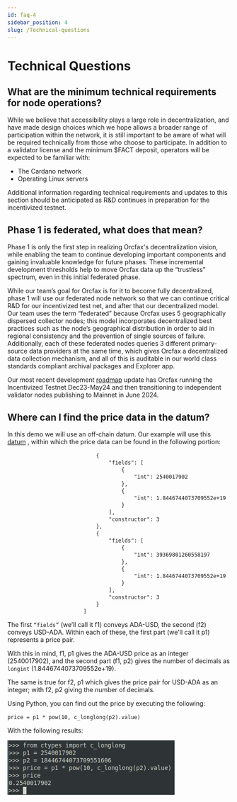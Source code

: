 ```yaml
---
id: faq-4
sidebar_position: 4
slug: /Technical-questions
---
```


# Technical Questions

## What are the minimum technical requirements for node operations?
While we believe that accessibility plays a large role in decentralization, and
have made design choices which we hope allows a broader range of participation
within the network, it is still important to be aware of what will be required
technically from those who choose to participate. In addition to a validator
license and the minimum $FACT deposit, operators will be expected to be familiar
with:
- The Cardano network
- Operating Linux servers

Additional information regarding technical requirements and updates to this
section should be anticipated as R&D continues in preparation for the
incentivized testnet.

## Phase 1 is federated, what does that mean?
Phase 1 is only the first step in realizing Orcfax's decentralization vision,
while enabling the team to continue developing important components and gaining
invaluable knowledge for future phases. These incremental development thresholds
help to move Orcfax data up the “trustless” spectrum, even in this initial
federated phase.

While our team’s goal for Orcfax is for it to become fully decentralized, phase
1 will use our federated node network so that we can continue critical R&D for
our incentivized test net, and after that our decentralized model. Our team uses
the term “federated” because Orcfax uses 5 geographically dispersed collector
nodes; this model incorporates decentralized best practices such as the node’s
geographical distribution in order to aid in regional consistency and the
prevention of single sources of failure. Additionally, each of these federated
nodes queries 3 different primary-source data providers at the same time, which
gives Orcfax a decentralized data collection mechanism, and all of this is
auditable in our world class standards compliant archival packages and Explorer
app.

Our most recent development [roadmap](http://docs.orcfax.io/roadmap) update has
Orcfax running the Incentivized Testnet Dec23-May24 and then transitioning to
independent validator nodes publishing to Mainnet in June 2024.

## Where can I find the price data in the datum?
In this demo we will use an off-chain datum. Our example will use this
[datum](https://preprod.cexplorer.io/datum/9ced750ebbb2c9a9eac2e07a91525cadd3bfab23950089faa3e3a55517d1033f)
, within which the price data can be found in the following portion:

```"list": [
                            {
                                "fields": [
                                    {
                                        "int": 2540017902
                                    },
                                    {
                                        "int": 1.8446744073709552e+19
                                    }
                                ],
                                "constructor": 3
                            },
                            {
                                "fields": [
                                    {
                                        "int": 39369801260558197
                                    },
                                    {
                                        "int": 1.8446744073709552e+19
                                    }
                                ],
                                "constructor": 3
                            }
                        ]
```

The first ```“fields”``` (we’ll call it f1) conveys ADA-USD, the second (f2)
conveys USD-ADA. Within each of these, the first part (we'll call it p1)
represents a price pair.

With this in mind, f1, p1 gives the ADA-USD price as an integer (2540017902),
and the second part (f1, p2) gives the number of decimals as ```longint```
(1.8446744073709552e+19).

The same is true for f2, p1 which gives the price pair for USD-ADA as an
integer; with f2, p2 giving the number of decimals.

Using Python, you can find out the price by executing the following:

```from ctypes import c_longlong
price = p1 * pow(10, c_longlong(p2).value)
```

With the following results:

![Off-chain Datum](/img/2023-10-03--off-chain-datum-walkthrough.png)
